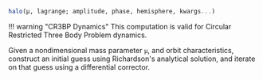 ```julia
halo(μ, lagrange; amplitude, phase, hemisphere, kwargs...)

```

!!! warning "CR3BP Dynamics"
    This computation is valid for Circular Restricted Three Body Problem dynamics.


Given a nondimensional mass parameter `μ`, and orbit characteristics, construct  an initial guess using Richardson's analytical solution, and iterate on that guess using a differential corrector. 
